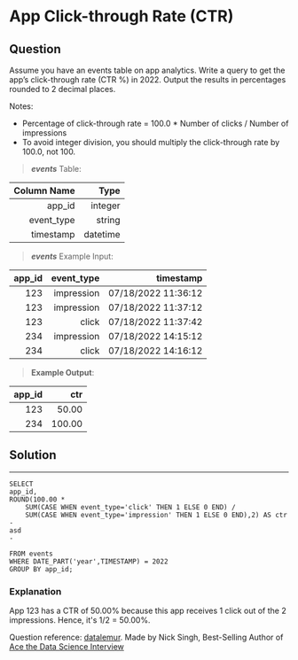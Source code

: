 # App Click-through Rate (CTR) 

## **Question**

Assume you have an events table on app analytics. Write a query to get the app’s click-through rate (CTR %) in 2022. Output the results in percentages rounded to 2 decimal places.

Notes:

- Percentage of click-through rate = 100.0 * Number of clicks / Number of impressions
- To avoid integer division, you should multiply the click-through rate by 100.0, not 100.

>***events***  Table:

Column Name|Type|
---:|---:|
app_id|	integer
event_type|	string
timestamp|	datetime

>***events*** Example Input:

app_id|	event_type|	timestamp
---:|---:|---:|
123|	impression|	07/18/2022 11:36:12
123|	impression|	07/18/2022 11:37:12
123|	click|	07/18/2022 11:37:42
234|	impression|	07/18/2022 14:15:12
234|	click|	07/18/2022 14:16:12


>**Example Output**:

app_id|	ctr
---:|---:
123|	50.00
234|	100.00

## Solution
---
    SELECT 
    app_id,     
    ROUND(100.00 *
        SUM(CASE WHEN event_type='click' THEN 1 ELSE 0 END) / 
        SUM(CASE WHEN event_type='impression' THEN 1 ELSE 0 END),2) AS ctr
    -
    asd
    -
    
    FROM events
    WHERE DATE_PART('year',TIMESTAMP) = 2022
    GROUP BY app_id;

    
### **Explanation**

App 123 has a CTR of 50.00% because this app receives 1 click out of the 2 impressions. Hence, it's 1/2 = 50.00%.

Question reference: [datalemur](https://datalemur.com/).
                    Made by Nick Singh, Best-Selling Author of [Ace the Data Science Interview](https://www.amazon.com/dp/0578973839?&linkCode=sl1&tag=datalemur-20&linkId=be42c7443fa05a3c9d783fee4e6f4762&language=en_US&ref_=as_li_ss_tl)
